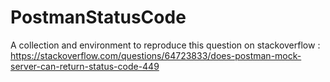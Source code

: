 # PostmanStatusCode
A collection and environment to reproduce this question on stackoverflow : https://stackoverflow.com/questions/64723833/does-postman-mock-server-can-return-status-code-449
